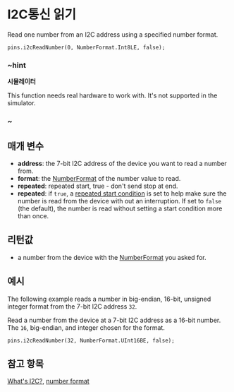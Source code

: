 # I2C통신 읽기

Read one number from an I2C address using a specified number format.

```sig
pins.i2cReadNumber(0, NumberFormat.Int8LE, false);
```

### ~hint

**시뮬레이터**

This function needs real hardware to work with. It's not supported in the simulator.

### ~

## 매개 변수

* **address**: the 7-bit I2C address of the device you want to read a number from.
* **format**: the [NumberFormat](/types/buffer/number-format) of the number value to read.
* **repeated**: repeated start, true - don't send stop at end.
* **repeated**: if `true`, a [repeated start condition](http://www.i2c-bus.org/repeated-start-condition/) is set to help make sure the number is read from the device with out an interruption. If set to `false` (the default), the number is read without setting a start condition more than once.

## 리턴값

* a number from the device with the [NumberFormat](/types/buffer/number-format) you asked for.

## 예시

The following example reads a number in big-endian, 16-bit, unsigned integer format from the 7-bit I2C address `32`.

Read a number from the device at a 7-bit I2C address as a 16-bit number. The `16`, big-endian, and integer chosen for the format.

```blocks
pins.i2cReadNumber(32, NumberFormat.UInt16BE, false);
```

## 참고 항목

[What's I2C?](http://www.i2c-bus.org/), [number format](/types/buffer/number-format)